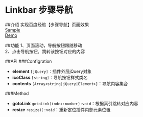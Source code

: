 # Linkbar 步骤导航

##介绍
实现百度经验【步骤导航】页面效果  
[Sample](http://jingyan.baidu.com/article/b7001fe17557940e7282dde0.html)  
[Demo](http://sandbox.runjs.cn/show/qw8zeppm)

##功能
1、页面滚动，导航按钮跟随移动  
2、点击导航按钮，跳转该按钮对应的内容

##API
###Configration
- **element** `[jQuery]`：插件外层jQuery对象
- **icoClass** `[string]`：导航按钮样式类名
- **contents** `[Array<string|jQuery|Element>]`：导航内容集合

###Method
- **gotoLink** `gotoLink(index:number):void`：根据索引跳转对应内容
- **resize** `resize():void`：重新定位插件内部元素位置






